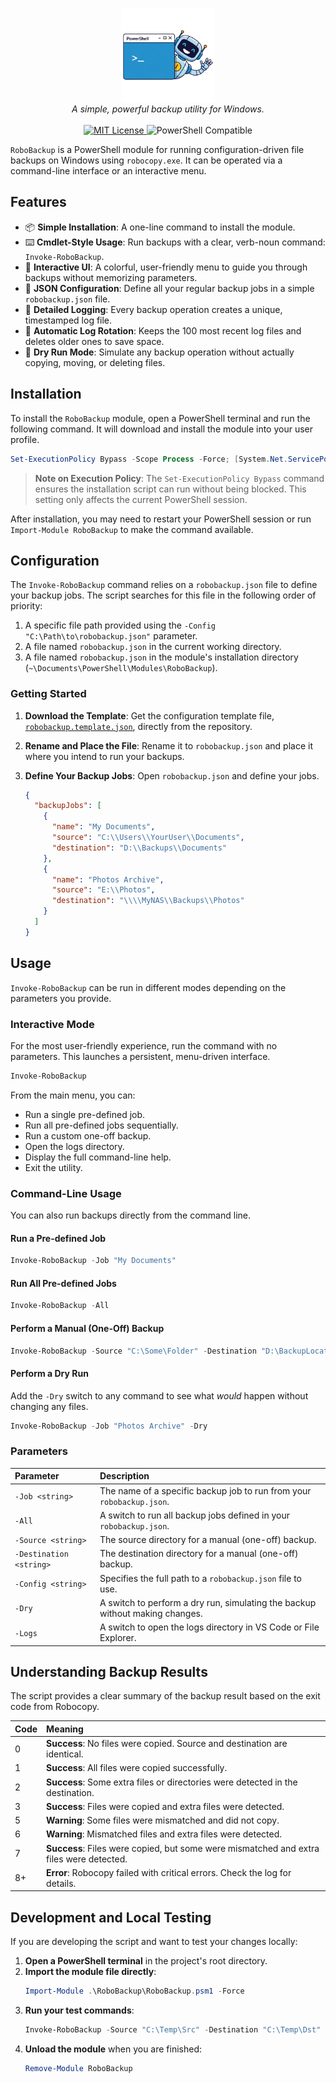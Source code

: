 <p align="center">
  <img src="./robobackup-logo.png" alt="robobackup-logo" width="150px" height="150px"/>
  <br/>
  <em>A simple, powerful backup utility for Windows.</em>
  <br/><br/>
  <a href="./LICENSE">
    <img src="https://img.shields.io/badge/license-MIT-blue" alt="MIT License"/>
  </a>
  <img src="https://img.shields.io/badge/PowerShell-5.1%2B%20%7C%20Core-blueviolet" alt="PowerShell Compatible"/>
</p>

`RoboBackup` is a PowerShell module for running configuration-driven file backups on Windows using `robocopy.exe`. It can be operated via a command-line interface or an interactive menu.

## Features

- 📦 **Simple Installation**: A one-line command to install the module.
- ⌨️ **Cmdlet-Style Usage**: Run backups with a clear, verb-noun command: `Invoke-RoboBackup`.
- 🎨 **Interactive UI**: A colorful, user-friendly menu to guide you through backups without memorizing parameters.
- 📄 **JSON Configuration**: Define all your regular backup jobs in a simple `robobackup.json` file.
- 📝 **Detailed Logging**: Every backup operation creates a unique, timestamped log file.
- 🧹 **Automatic Log Rotation**: Keeps the 100 most recent log files and deletes older ones to save space.
- 💨 **Dry Run Mode**: Simulate any backup operation without actually copying, moving, or deleting files.

## Installation

To install the `RoboBackup` module, open a PowerShell terminal and run the following command. It will download and install the module into your user profile.

```powershell
Set-ExecutionPolicy Bypass -Scope Process -Force; [System.Net.ServicePointManager]::SecurityProtocol = [System.Net.ServicePointManager]::SecurityProtocol -bor 3072; iex ((New-Object System.Net.WebClient).DownloadString('https://raw.githubusercontent.com/kevinchatham/backup.ps1/main/install.ps1'))
```

> **Note on Execution Policy**: The `Set-ExecutionPolicy Bypass` command ensures the installation script can run without being blocked. This setting only affects the current PowerShell session.

After installation, you may need to restart your PowerShell session or run `Import-Module RoboBackup` to make the command available.

## Configuration

The `Invoke-RoboBackup` command relies on a `robobackup.json` file to define your backup jobs. The script searches for this file in the following order of priority:
1.  A specific file path provided using the `-Config "C:\Path\to\robobackup.json"` parameter.
2.  A file named `robobackup.json` in the current working directory.
3.  A file named `robobackup.json` in the module's installation directory (`~\Documents\PowerShell\Modules\RoboBackup`).

### Getting Started

1.  **Download the Template**: Get the configuration template file, [`robobackup.template.json`](https://github.com/kevinchatham/backup.ps1/blob/main/robobackup.template.json), directly from the repository.
2.  **Rename and Place the File**: Rename it to `robobackup.json` and place it where you intend to run your backups.
3.  **Define Your Backup Jobs**: Open `robobackup.json` and define your jobs.

    ```json
    {
      "backupJobs": [
        {
          "name": "My Documents",
          "source": "C:\\Users\\YourUser\\Documents",
          "destination": "D:\\Backups\\Documents"
        },
        {
          "name": "Photos Archive",
          "source": "E:\\Photos",
          "destination": "\\\\MyNAS\\Backups\\Photos"
        }
      ]
    }
    ```

## Usage

`Invoke-RoboBackup` can be run in different modes depending on the parameters you provide.

### Interactive Mode

For the most user-friendly experience, run the command with no parameters. This launches a persistent, menu-driven interface.

```powershell
Invoke-RoboBackup
```

From the main menu, you can:
- Run a single pre-defined job.
- Run all pre-defined jobs sequentially.
- Run a custom one-off backup.
- Open the logs directory.
- Display the full command-line help.
- Exit the utility.

### Command-Line Usage

You can also run backups directly from the command line.

#### **Run a Pre-defined Job**
```powershell
Invoke-RoboBackup -Job "My Documents"
```

#### **Run All Pre-defined Jobs**
```powershell
Invoke-RoboBackup -All
```

#### **Perform a Manual (One-Off) Backup**
```powershell
Invoke-RoboBackup -Source "C:\Some\Folder" -Destination "D:\BackupLocation"
```

#### **Perform a Dry Run**
Add the `-Dry` switch to any command to see what *would* happen without changing any files.
```powershell
Invoke-RoboBackup -Job "Photos Archive" -Dry
```

### Parameters

| Parameter | Description |
| :--- | :--- |
| `-Job <string>` | The name of a specific backup job to run from your `robobackup.json`. |
| `-All` | A switch to run all backup jobs defined in your `robobackup.json`. |
| `-Source <string>` | The source directory for a manual (one-off) backup. |
| `-Destination <string>` | The destination directory for a manual (one-off) backup. |
| `-Config <string>` | Specifies the full path to a `robobackup.json` file to use. |
| `-Dry` | A switch to perform a dry run, simulating the backup without making changes. |
| `-Logs` | A switch to open the logs directory in VS Code or File Explorer. |

## Understanding Backup Results

The script provides a clear summary of the backup result based on the exit code from Robocopy.

| Code | Meaning |
| :--- | :--- |
| 0 | **Success**: No files were copied. Source and destination are identical. |
| 1 | **Success**: All files were copied successfully. |
| 2 | **Success**: Some extra files or directories were detected in the destination. |
| 3 | **Success**: Files were copied and extra files were detected. |
| 5 | **Warning**: Some files were mismatched and did not copy. |
| 6 | **Warning**: Mismatched files and extra files were detected. |
| 7 | **Success**: Files were copied, but some were mismatched and extra files were detected. |
| 8+ | **Error**: Robocopy failed with critical errors. Check the log for details. |

## Development and Local Testing

If you are developing the script and want to test your changes locally:

1.  **Open a PowerShell terminal** in the project's root directory.
2.  **Import the module file directly**:
    ```powershell
    Import-Module .\RoboBackup\RoboBackup.psm1 -Force
    ```
3.  **Run your test commands**:
    ```powershell
    Invoke-RoboBackup -Source "C:\Temp\Src" -Destination "C:\Temp\Dst" -Dry
    ```
4.  **Unload the module** when you are finished:
    ```powershell
    Remove-Module RoboBackup
    ```